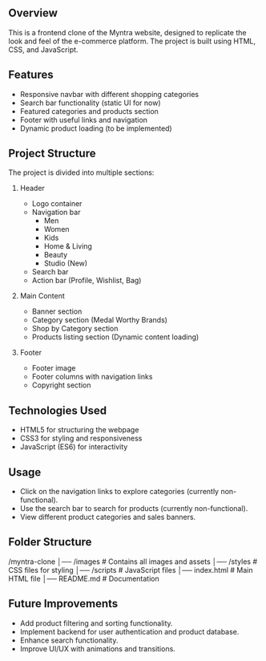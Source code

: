 ## Overview
This is a frontend clone of the Myntra website, designed to replicate the look and feel of the e-commerce platform. The project is built using HTML, CSS, and JavaScript.

## Features
- Responsive navbar with different shopping categories
- Search bar functionality (static UI for now)
- Featured categories and products section
- Footer with useful links and navigation
- Dynamic product loading (to be implemented)

## Project Structure
The project is divided into multiple sections:

1. Header
   - Logo container
   - Navigation bar
     - Men
     - Women
     - Kids
     - Home & Living
     - Beauty
     - Studio (New)
   - Search bar
   - Action bar (Profile, Wishlist, Bag)

2. Main Content
   - Banner section
   - Category section (Medal Worthy Brands)
   - Shop by Category section
   - Products listing section (Dynamic content loading)

3. Footer
   - Footer image
   - Footer columns with navigation links
   - Copyright section

## Technologies Used
- HTML5 for structuring the webpage
- CSS3 for styling and responsiveness
- JavaScript (ES6) for interactivity

## Usage
- Click on the navigation links to explore categories (currently non-functional).
- Use the search bar to search for products (currently non-functional).
- View different product categories and sales banners.

## Folder Structure

/myntra-clone
│── /images          # Contains all images and assets
│── /styles          # CSS files for styling
│── /scripts         # JavaScript files
│── index.html       # Main HTML file
│── README.md        # Documentation


## Future Improvements
- Add product filtering and sorting functionality.
- Implement backend for user authentication and product database.
- Enhance search functionality.
- Improve UI/UX with animations and transitions.


